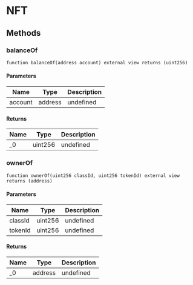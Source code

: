 # NFT









## Methods

### balanceOf

```solidity
function balanceOf(address account) external view returns (uint256)
```





#### Parameters

| Name | Type | Description |
|---|---|---|
| account | address | undefined |

#### Returns

| Name | Type | Description |
|---|---|---|
| _0 | uint256 | undefined |

### ownerOf

```solidity
function ownerOf(uint256 classId, uint256 tokenId) external view returns (address)
```





#### Parameters

| Name | Type | Description |
|---|---|---|
| classId | uint256 | undefined |
| tokenId | uint256 | undefined |

#### Returns

| Name | Type | Description |
|---|---|---|
| _0 | address | undefined |




